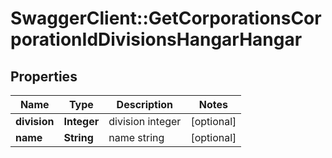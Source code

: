 # SwaggerClient::GetCorporationsCorporationIdDivisionsHangarHangar

## Properties
Name | Type | Description | Notes
------------ | ------------- | ------------- | -------------
**division** | **Integer** | division integer | [optional] 
**name** | **String** | name string | [optional] 


